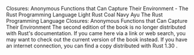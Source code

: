 Closures: Anonymous Functions that Can Capture Their Environment - The Rust Programming Language
Light
Rust
Coal
Navy
Ayu
The Rust Programming Language
Closures: Anonymous Functions that Can Capture Their Environment
The second edition of the book is no longer distributed with Rust's documentation.
If you came here via a link or web search, you may want to check out
the current
version of the book
instead.
If you have an internet connection, you can
find a copy distributed with
Rust
1.30
.